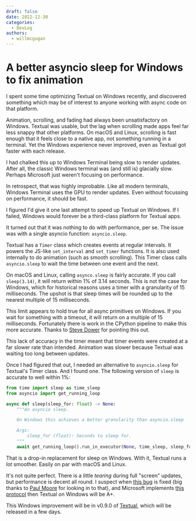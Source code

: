 ```yaml
---
draft: false
date: 2022-12-30
categories:
  - DevLog
authors:
  - willmcgugan
---
```

# A better asyncio sleep for Windows to fix animation

I spent some time optimizing Textual on Windows recently, and discovered something which may be of interest to anyone working with async code on that platform.

<!-- more -->

Animation, scrolling, and fading had always been unsatisfactory on Windows. Textual was usable, but the lag when scrolling made apps feel far less snappy that other platforms. On macOS and Linux, scrolling is fast enough that it feels close to a native app, not something running in a terminal. Yet the Windows experience never improved, even as Textual got faster with each release.

I had chalked this up to Windows Terminal being slow to render updates. After all, the classic Windows terminal was (and still is) glacially slow. Perhaps Microsoft just weren't focusing on performance.

In retrospect, that was highly improbable. Like all modern terminals, Windows Terminal uses the GPU to render updates. Even without focussing on performance, it should be fast.

I figured I'd give it one last attempt to speed up Textual on Windows. If I failed, Windows would forever be a third-class platform for Textual apps.

It turned out that it was nothing to do with performance, per se. The issue was with a single asyncio function: `asyncio.sleep`.

Textual has a `Timer` class which creates events at regular intervals. It powers the JS-like `set_interval` and `set_timer` functions. It is also used internally to do animation (such as smooth scrolling). This Timer class calls `asyncio.sleep` to wait the time between one event and the next.

On macOS and Linux, calling `asynco.sleep` is fairly accurate. If you call `sleep(3.14)`, it will return within 1% of 3.14 seconds. This is not the case for Windows, which for historical reasons uses a timer with a granularity of 15 milliseconds. The upshot is that sleep times will be rounded up to the nearest multiple of 15 milliseconds.

This limit appears to hold true for all async primitives on Windows. If you wait for something with a timeout, it will return on a multiple of 15 milliseconds. Fortunately there is work in the CPython pipeline to make this more accurate. Thanks to [Steve Dower](https://twitter.com/zooba) for pointing this out.

This lack of accuracy in the timer meant that timer events were created at a far slower rate than intended. Animation was slower because Textual was waiting too long between updates.

Once I had figured that out, I needed an alternative to `asyncio.sleep` for Textual's Timer class. And I found one. The following version of `sleep` is accurate to well within 1%:

```python
from time import sleep as time_sleep
from asyncio import get_running_loop

async def sleep(sleep_for: float) -> None:
    """An asyncio sleep.

    On Windows this achieves a better granularity than asyncio.sleep

    Args:
        sleep_for (float): Seconds to sleep for.
    """  
    await get_running_loop().run_in_executor(None, time_sleep, sleep_for)

```

That is a drop-in replacement for sleep on Windows. With it, Textual runs a *lot* smoother. Easily on par with macOS and Linux.

It's not quite perfect. There is a little *tearing* during full "screen" updates, but performance is decent all round. I suspect when [this bug]( https://bugs.python.org/issue37871) is fixed (big thanks to [Paul Moore](https://twitter.com/pf_moore) for looking in to that), and Microsoft implements [this protocol](https://gist.github.com/christianparpart/d8a62cc1ab659194337d73e399004036) then Textual on Windows will be A+.

This Windows improvement will be in v0.9.0 of [Textual](https://github.com/Textualize/textual), which will be released in a few days.
